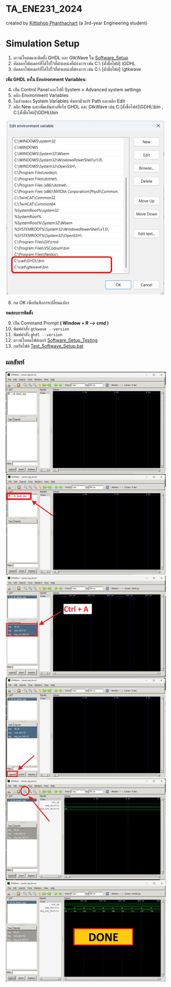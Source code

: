# TA_ENE231_2024
created by [Kittiphop Phanthachart](https://bento.me/mac-kittiphop) (a 3rd-year Engineering student)

# Simulation Setup

1. ดาวน์โหลดและติดตั้ง GHDL และ GtkWave ใน [Software_Setup](https://github.com/XACKIES/TA_ENE231_2024/tree/main/Software_Setup)
2. คัดลอกโฟลเดอร์ที่ได้ไปไว้ที่ตำแหน่งที่ต้องการ เช่น C:\ [ตั่งชื่อไฟล์] \GDHL
3. คัดลอกโฟลเดอร์ที่ได้ไปไว้ที่ตำแหน่งที่ต้องการ เช่น C:\ [ตั่งชื่อไฟล์] \gtkwave


**เพิ่ม GHDL ลงใน Environment Variables:**

   
4. เปิด Control Panel และไปที่ System > Advanced system settings
5. คลิก Environment Variables
6. ในส่วนของ System Variables ค้นหาตัวแปร Path และคลิก Edit
7. คลิก New และเพิ่มเส้นทางที่เก็บ GHDL และ GtkWave เช่น  C:\[ตั่งชื่อไฟล์]\GDHL\bin  , C:\[ตั่งชื่อไฟล์]\GDHL\bin

![Software_Setup_0](https://github.com/XACKIES/TA_ENE231_2024/blob/main/Doc/Software_Setup_0.png)


8. กด OK เพื่อบันทึกการเปลี่ยนแปลง


**ทดสอบการติดตั้ง**


9. เปิด Command Prompt **( Window + R --> cmd )**
10. พิมพ์คำสั่ง `gtkwave --version`
11. พิมพ์คำสั่ง `ghdl --version`
12. ดาวน์โหลดโฟล์เดอร์ [Software_Setup_Testing](https://github.com/XACKIES/TA_ENE231_2024/tree/main/Software_Setup/Software_Setup_Testing)
13. กดรันไฟล์ [Test_Softwave_Setup.bat](https://github.com/XACKIES/TA_ENE231_2024/blob/main/Software_Setup/Software_Setup_Testing/Test_Softwave_Setup.bat)

## **ผลลัพท์**
![Software_Setup_1](https://github.com/XACKIES/TA_ENE231_2024/blob/main/Doc/Software_Setup_1.png)
![Software_Setup_2](https://github.com/XACKIES/TA_ENE231_2024/blob/main/Doc/Software_Setup_2.png)
![Software_Setup_3](https://github.com/XACKIES/TA_ENE231_2024/blob/main/Doc/Software_Setup_3.png)
![Software_Setup_4](https://github.com/XACKIES/TA_ENE231_2024/blob/main/Doc/Software_Setup_4.png)
![Software_Setup_5](https://github.com/XACKIES/TA_ENE231_2024/blob/main/Doc/Software_Setup_5.png)
![Software_Setup_6](https://github.com/XACKIES/TA_ENE231_2024/blob/main/Doc/Software_Setup_6.png)
